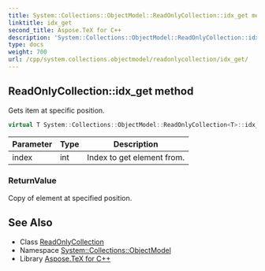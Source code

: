 ```yaml
---
title: System::Collections::ObjectModel::ReadOnlyCollection::idx_get method
linktitle: idx_get
second_title: Aspose.TeX for C++
description: 'System::Collections::ObjectModel::ReadOnlyCollection::idx_get method. Gets item at specific position in C++.'
type: docs
weight: 700
url: /cpp/system.collections.objectmodel/readonlycollection/idx_get/
---
```

## ReadOnlyCollection::idx_get method


Gets item at specific position.

```cpp
virtual T System::Collections::ObjectModel::ReadOnlyCollection<T>::idx_get(int index) const override
```


| Parameter | Type | Description |
| --- | --- | --- |
| index | int | Index to get element from. |

### ReturnValue

Copy of element at specified position.

## See Also

* Class [ReadOnlyCollection](../)
* Namespace [System::Collections::ObjectModel](../../)
* Library [Aspose.TeX for C++](../../../)
